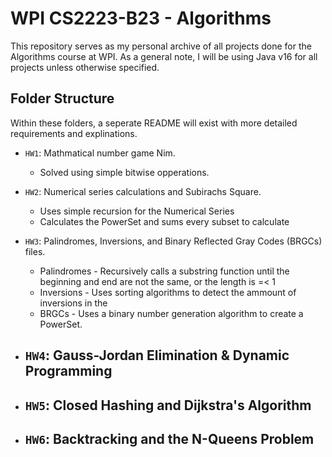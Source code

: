 # WPI CS2223-B23 - Algorithms

This repository serves as my personal archive of all projects done for the Algorithms course at WPI.
As a general note, I will be using Java v16 for all projects unless otherwise specified.

## Folder Structure
Within these folders, a seperate README will exist with more detailed requirements and explinations.
- `HW1`: Mathmatical number game Nim.
    - Solved using simple bitwise opperations.

- `HW2`: Numerical series calculations and Subirachs Square.
    - Uses simple recursion for the Numerical Series
    - Calculates the PowerSet and sums every subset to calculate  

- `HW3`: Palindromes, Inversions, and Binary Reflected Gray Codes (BRGCs) files.
    - Palindromes - Recursively calls a substring function until the beginning and end are not the same, or the length is =< 1
    - Inversions - Uses sorting algorithms to detect the ammount of inversions in the 
    - BRGCs - Uses a binary number generation algorithm to create a PowerSet.

- `HW4`: Gauss-Jordan Elimination & Dynamic Programming
    - 

- `HW5`: Closed Hashing and Dijkstra's Algorithm
    - 

- `HW6`: Backtracking and the N-Queens Problem
    - 